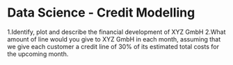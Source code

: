 # Data Science - Credit Modelling

1.Identify, plot and describe the financial development of XYZ GmbH
2.What amount of line would you give to XYZ GmbH in each month, assuming that we give each customer a credit line of 30% of its estimated total costs for the upcoming month.
